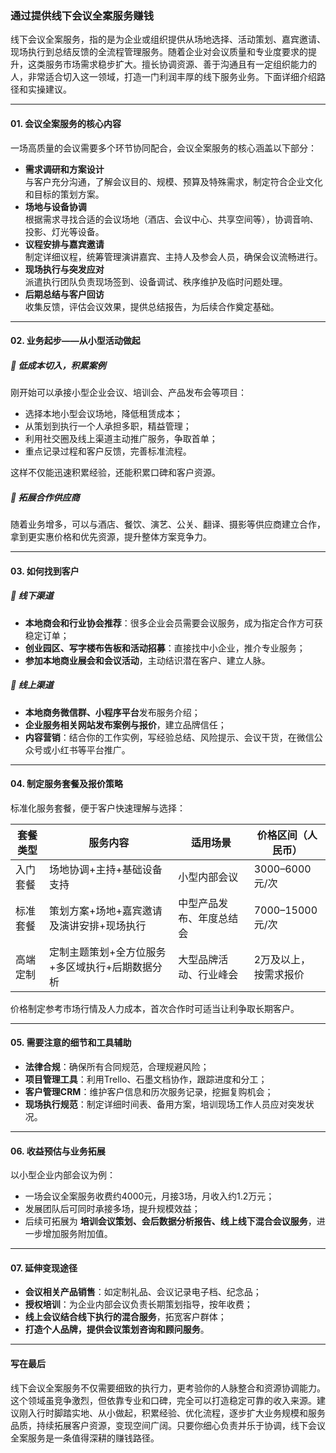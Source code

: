 ### 通过提供线下会议全案服务赚钱

线下会议全案服务，指的是为企业或组织提供从场地选择、活动策划、嘉宾邀请、现场执行到总结反馈的全流程管理服务。随着企业对会议质量和专业度要求的提升，这类服务市场需求稳步扩大。擅长协调资源、善于沟通且有一定组织能力的人，非常适合切入这一领域，打造一门利润丰厚的线下服务业务。下面详细介绍路径和实操建议。

***

#### 01. 会议全案服务的核心内容  
一场高质量的会议需要多个环节协同配合，会议全案服务的核心涵盖以下部分：

- **需求调研和方案设计**  
  与客户充分沟通，了解会议目的、规模、预算及特殊需求，制定符合企业文化和目标的策划方案。  
- **场地与设备协调**  
  根据需求寻找合适的会议场地（酒店、会议中心、共享空间等），协调音响、投影、灯光等设备。  
- **议程安排与嘉宾邀请**  
  制定详细议程，统筹管理演讲嘉宾、主持人及参会人员，确保会议流畅进行。  
- **现场执行与突发应对**  
  派遣执行团队负责现场签到、设备调试、秩序维护及临时问题处理。  
- **后期总结与客户回访**  
  收集反馈，评估会议效果，提供总结报告，为后续合作奠定基础。

***

#### 02. 业务起步——从小型活动做起  
##### 📝 低成本切入，积累案例  
刚开始可以承接小型企业会议、培训会、产品发布会等项目：

- 选择本地小型会议场地，降低租赁成本；  
- 从策划到执行一个人承担多职，精益管理；  
- 利用社交圈及线上渠道主动推广服务，争取首单；  
- 重点记录过程和客户反馈，完善标准流程。

这样不仅能迅速积累经验，还能积累口碑和客户资源。

##### 🤝 拓展合作供应商  
随着业务增多，可以与酒店、餐饮、演艺、公关、翻译、摄影等供应商建立合作，拿到更实惠价格和优先资源，提升整体方案竞争力。

***

#### 03. 如何找到客户  
##### 📍 线下渠道  
- **本地商会和行业协会推荐**：很多企业会员需要会议服务，成为指定合作方可获稳定订单；  
- **创业园区、写字楼布告板和活动招募**：直接找中小企业，推介专业服务；  
- **参加本地商业展会和会议活动**，主动结识潜在客户、建立人脉。

##### 📱 线上渠道  
- **本地商务微信群、小程序平台**发布服务介绍；  
- **企业服务相关网站发布案例与报价**，建立品牌信任；  
- **内容营销**：结合你的工作实例，写经验总结、风险提示、会议干货，在微信公众号或小红书等平台推广。

***

#### 04. 制定服务套餐及报价策略  
标准化服务套餐，便于客户快速理解与选择：

| 套餐类型    | 服务内容                         | 适用场景       | 价格区间（人民币）      |
|-----------|----------------------------|------------|-------------------|
| 入门套餐    | 场地协调+主持+基础设备支持             | 小型内部会议     | 3000–6000元/次       |
| 标准套餐    | 策划方案+场地+嘉宾邀请及演讲安排+现场执行       | 中型产品发布、年度总结会 | 7000–15000元/次      |
| 高端定制    | 定制主题策划+全方位服务+多区域执行+后期数据分析   | 大型品牌活动、行业峰会  | 2万及以上，按需求报价    |

价格制定参考市场行情及人力成本，首次合作时可适当让利争取长期客户。

***

#### 05. 需要注意的细节和工具辅助  
- **法律合规**：确保所有合同规范，合理规避风险；  
- **项目管理工具**：利用Trello、石墨文档协作，跟踪进度和分工；  
- **客户管理CRM**：维护客户信息和历次服务记录，挖掘复购机会；  
- **现场执行规范**：制定详细时间表、备用方案，培训现场工作人员应对突发状况。

***

#### 06. 收益预估与业务拓展  
以小型企业内部会议为例：

- 一场会议全案服务收费约4000元，月接3场，月收入约1.2万元；  
- 发展团队后可同时承接多场，提升规模效益；  
- 后续可拓展为 **培训会议策划、会后数据分析报告、线上线下混合会议服务**，进一步增加服务附加值。

***

#### 07. 延伸变现途径  
- **会议相关产品销售**：如定制礼品、会议记录电子档、纪念品；  
- **授权培训**：为企业内部会议负责长期策划指导，按年收费；  
- **线上会议结合线下执行的混合服务**，拓宽客户群体；  
- **打造个人品牌，提供会议策划咨询和顾问服务**。

***

#### 写在最后  
线下会议全案服务不仅需要细致的执行力，更考验你的人脉整合和资源协调能力。这个领域虽竞争激烈，但依靠专业和口碑，完全可以打造稳定可靠的收入来源。建议刚入行时脚踏实地、从小做起，积累经验、优化流程，逐步扩大业务规模和服务品质，持续拓展客户资源，变现空间广阔。只要你细心负责并乐于协调，线下会议全案服务是一条值得深耕的赚钱路径。